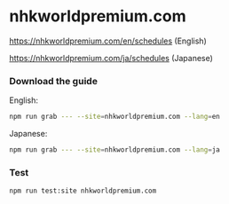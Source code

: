 # nhkworldpremium.com

https://nhkworldpremium.com/en/schedules (English)

https://nhkworldpremium.com/ja/schedules (Japanese)

### Download the guide

English:

```sh
npm run grab --- --site=nhkworldpremium.com --lang=en
```

Japanese:

```sh
npm run grab --- --site=nhkworldpremium.com --lang=ja
```

### Test

```sh
npm run test:site nhkworldpremium.com
```
